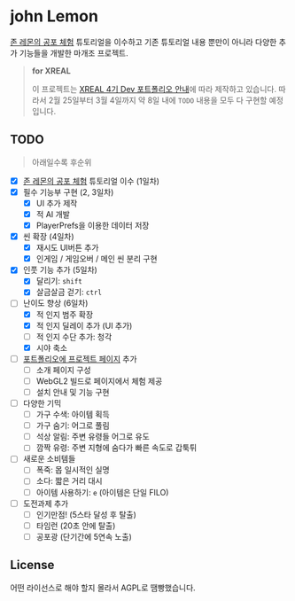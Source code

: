 # john Lemon

[존 레몬의 공포 체험](https://learn.unity.com/tutorial/jon-remonyi-gongpo-ceheom-sijaghagi) 튜토리얼을 이수하고
기존 튜토리얼 내용 뿐만이 아니라 다양한 추가 기능들을 개발한 마개조 프로젝트.

> **for XREAL**
>
> 이 프로젝트는 [XREAL 4기 Dev 포트폴리오 안내](https://2021sprinter.notion.site/XREAL-4-Dev-aeaa97f877a44f58b16db6b5f8ae7b40)에 따라 제작하고 있습니다. 따라서 2월 25일부터 3월 4일까지 약 8일 내에 `TODO` 내용을 모두 다 구현할 예정입니다.

## TODO

> 아래일수록 후순위

- [x] [존 레몬의 공포 체험](https://learn.unity.com/tutorial/jon-remonyi-gongpo-ceheom-sijaghagi) 튜토리얼 이수 (1일차)
- [x] 필수 기능부 구현 (2, 3일차)
  - [x] UI 추가 제작
  - [x] 적 AI 개발
  - [x] PlayerPrefs을 이용한 데이터 저장
- [x] 씬 확장 (4일차)
  - [x] 재시도 UI버튼 추가
  - [x] 인게임 / 게임오버 / 메인 씬 분리 구현
- [x] 인풋 기능 추가 (5일차)
  - [x] 달리기: `shift`
  - [x] 살금살금 걷기: `ctrl`
- [ ] 난이도 향상 (6일차)
  - [x] 적 인지 범주 확장
  - [x] 적 인지 딜레이 추가 (UI 추가)
  - [ ] 적 인지 수단 추가: 청각
  - [x] 시야 축소
- [ ] [포트폴리오에 프로젝트 페이지](https://sharjects-sharlottes.vercel.app/projects/johnLemon) 추가
  - [ ] 소개 페이지 구성
  - [ ] WebGL2 빌드로 페이지에서 체험 제공
  - [ ] 설치 안내 및 기능 구현
- [ ] 다양한 기믹
  - [ ] 가구 수색: 아이템 획득
  - [ ] 가구 숨기: 어그로 풀림
  - [ ] 석상 알림: 주변 유령들 어그로 유도
  - [ ] 깜짝 유령: 주변 지형에 숨다가 빠른 속도로 갑툭튀
- [ ] 새로운 소비템들
  - [ ] 폭죽: 몹 일시적인 실명
  - [ ] 소다: 짧은 거리 대시
  - [ ] 아이템 사용하기: `e` (아이템은 단일 FILO)
- [ ] 도전과제 추가
  - [ ] 인기만점! (5스타 달성 후 탈출)
  - [ ] 타임런 (20초 안에 탈출)
  - [ ] 공포광 (단기간에 5연속 노출)

## License

어떤 라이선스로 해야 할지 몰라서 AGPL로 땜빵했습니다.
